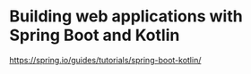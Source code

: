 # Building web applications with Spring Boot and Kotlin

https://spring.io/guides/tutorials/spring-boot-kotlin/
